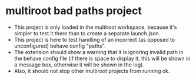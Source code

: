 # multiroot bad paths project

- This project is only loaded in the multiroot workspace, because it's simpler to test it there than to create a separate launch.json.
- This project is here to test handling of an incorrect (as opposed to unconfigured) behave config "paths".
- The extension should show a warning that it is ignoring invalid path in the behave config file (if there is space to display it, this will be shown in a message box, otherwise it will be shown in the log).
- Also, it should not stop other multiroot projects from running ok.

